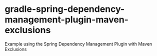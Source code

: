 # gradle-spring-dependency-management-plugin-maven-exclusions
Example using the Spring Dependency Management Plugin with Maven Exclusions
